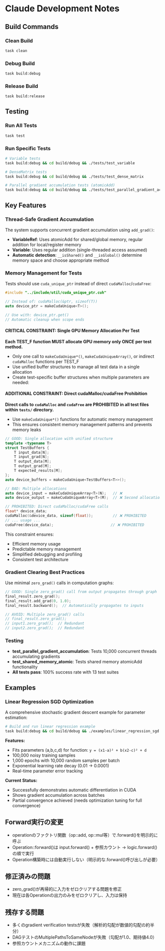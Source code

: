 # Claude Development Notes

## Build Commands

### Clean Build
```bash
task clean
```

### Debug Build
```bash
task build:debug
```

### Release Build
```bash
task build:release
```

## Testing

### Run All Tests
```bash
task test
```

### Run Specific Tests
```bash
# Variable tests
task build:debug && cd build/debug && ./tests/test_variable

# DenseMatrix tests  
task build:debug && cd build/debug && ./tests/test_dense_matrix

# Parallel gradient accumulation tests (atomicAdd)
task build:debug && cd build/debug && ./tests/test_parallel_gradient_accumulation
```

## Key Features

### Thread-Safe Gradient Accumulation
The system supports concurrent gradient accumulation using `add_grad()`:

- **VariableRef**: Uses atomicAdd for shared/global memory, regular addition for local/register memory
- **Variable**: Uses regular addition (single-threaded access assumed)
- **Automatic detection**: `__isShared()` and `__isGlobal()` determine memory space and choose appropriate method

### Memory Management for Tests
Tests should use `cuda_unique_ptr` instead of direct `cudaMalloc`/`cudaFree`:

```cpp
#include "../include/util/cuda_unique_ptr.cuh"

// Instead of: cudaMalloc(&ptr, sizeof(T))
auto device_ptr = makeCudaUnique<T>();

// Use with: device_ptr.get()
// Automatic cleanup when scope ends
```

#### CRITICAL CONSTRAINT: Single GPU Memory Allocation Per Test
**Each TEST_F function MUST allocate GPU memory only ONCE per test method.**

- Only one call to `makeCudaUnique*()`, `makeCudaUniqueArray()`, or indirect `cudaMalloc` functions per TEST_F
- Use unified buffer structures to manage all test data in a single allocation
- Create test-specific buffer structures when multiple parameters are needed:

#### ADDITIONAL CONSTRAINT: Direct cudaMalloc/cudaFree Prohibition
**Direct calls to `cudaMalloc` and `cudaFree` are PROHIBITED in all test files within `tests/` directory.**

- Use `makeCudaUnique*()` functions for automatic memory management
- This ensures consistent memory management patterns and prevents memory leaks

```cpp
// GOOD: Single allocation with unified structure
template <typename T>
struct TestBuffers {
    T input_data[N];
    T input_grad[N];
    T output_data[M];
    T output_grad[M];
    T expected_results[M];
};
auto device_buffers = makeCudaUnique<TestBuffers<T>>();

// BAD: Multiple allocations
auto device_input = makeCudaUniqueArray<T>(N);   // ❌ 
auto device_output = makeCudaUniqueArray<T>(M);  // ❌ Second allocation

// PROHIBITED: Direct cudaMalloc/cudaFree calls
float* device_data;
cudaMalloc(&device_data, sizeof(float));         // ❌ PROHIBITED
// ... usage ...
cudaFree(device_data);                          // ❌ PROHIBITED
```

This constraint ensures:
- Efficient memory usage
- Predictable memory management 
- Simplified debugging and profiling
- Consistent test architecture

### Gradient Clearing Best Practices  
Use minimal `zero_grad()` calls in computation graphs:

```cpp
// GOOD: Single zero_grad() call from output propagates through graph
final_result.zero_grad();
final_result.add_grad(0, 1.0);
final_result.backward();  // Automatically propagates to inputs

// AVOID: Multiple zero_grad() calls
// final_result.zero_grad();
// input1.zero_grad();  // Redundant
// input2.zero_grad();  // Redundant  
```

### Testing
- **test_parallel_gradient_accumulation**: Tests 10,000 concurrent threads accumulating gradients
- **test_shared_memory_atomic**: Tests shared memory atomicAdd functionality
- **All tests pass**: 100% success rate with 13 test suites

## Examples

### Linear Regression SGD Optimization
A comprehensive stochastic gradient descent example for parameter estimation:

```bash
# Build and run linear regression example
task build:debug && cd build/debug && ./examples/linear_regression_sgd
```

**Features:**
- Fits parameters (a,b,c,d) for function: `y = (x1-a)² + b(x2-c)² + d`
- 100,000 noisy training samples
- 1,000 epochs with 10,000 random samples per batch
- Exponential learning rate decay (0.01 → 0.0001)
- Real-time parameter error tracking

**Current Status:**
- Successfully demonstrates automatic differentiation in CUDA
- Shows gradient accumulation across batches
- Partial convergence achieved (needs optimization tuning for full convergence)

## Forward実行の変更 
- operationのファクトリ関数（op::add, op::mul等）で.forward()を明示的に呼ぶ
- Operation::forward()は input.forward() + 参照カウント → logic.forward() の順で実行
- Operation構築時には自動実行しない（明示的な.forward()呼び出しが必要）

## 修正済みの問題
- zero_grad()が再帰的に入力をゼロクリアする問題を修正
- 現在は各Operationの出力のみをゼロクリアし、入力は保持

## 残存する問題
- 多くのgradient verification testsが失敗（解析的勾配が数値的勾配の約半分）
- DAGテストのMultiplePathsToSameNodeが失敗（勾配が1.0、期待値4.0）
- 参照カウントメカニズムの動作に課題
